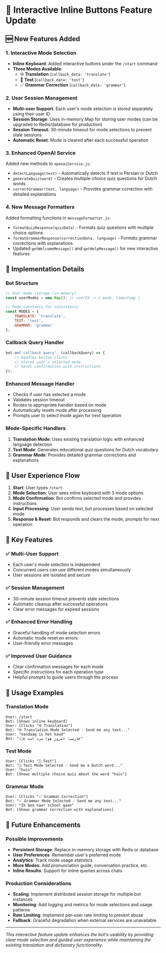 # 🤖 Interactive Inline Buttons Feature Update

## 🆕 New Features Added

### 1. Interactive Mode Selection
- **Inline Keyboard**: Added interactive buttons under the `/start` command
- **Three Modes Available**:
  - 🌐 **Translation** (`callback_data: 'translate'`)
  - 📝 **Test** (`callback_data: 'test'`) 
  - ✅ **Grammar Correction** (`callback_data: 'grammar'`)

### 2. User Session Management
- **Multi-user Support**: Each user's mode selection is stored separately using their user ID
- **Session Storage**: Uses in-memory Map for storing user modes (can be upgraded to Redis/database for production)
- **Session Timeout**: 30-minute timeout for mode selections to prevent stale sessions
- **Automatic Reset**: Mode is cleared after each successful operation

### 3. Enhanced OpenAI Service
Added new methods to `openaiService.js`:
- `detectLanguage(text)` - Automatically detects if text is Persian or Dutch
- `generateQuiz(word)` - Creates multiple-choice quiz questions for Dutch words
- `correctGrammar(text, language)` - Provides grammar correction with detailed explanations

### 4. New Message Formatters
Added formatting functions in `messageFormatter.js`:
- `formatQuizResponse(quizData)` - Formats quiz questions with multiple choice options
- `formatGrammarResponse(correctionData, language)` - Formats grammar corrections with explanations
- Updated `getWelcomeMessage()` and `getHelpMessage()` for new interactive features

## 🔧 Implementation Details

### Bot Structure
```javascript
// User mode storage (in-memory)
const userModes = new Map(); // userId -> { mode, timestamp }

// Mode constants for consistency
const MODES = {
    TRANSLATE: 'translate',
    TEST: 'test', 
    GRAMMAR: 'grammar'
};
```

### Callback Query Handler
```javascript
bot.on('callback_query', (callbackQuery) => {
    // Handles button clicks
    // Stores user's selected mode
    // Sends confirmation with instructions
});
```

### Enhanced Message Handler
- Checks if user has selected a mode
- Validates session timeout
- Routes to appropriate handler based on mode
- Automatically resets mode after processing
- Prompts user to select mode again for next operation

### Mode-Specific Handlers
1. **Translation Mode**: Uses existing translation logic with enhanced language detection
2. **Test Mode**: Generates educational quiz questions for Dutch vocabulary
3. **Grammar Mode**: Provides detailed grammar corrections and explanations

## 🎯 User Experience Flow

1. **Start**: User types `/start`
2. **Mode Selection**: User sees inline keyboard with 3 mode options
3. **Mode Confirmation**: Bot confirms selected mode and provides instructions
4. **Input Processing**: User sends text, bot processes based on selected mode
5. **Response & Reset**: Bot responds and clears the mode, prompts for next operation

## 🌟 Key Features

### ✅ Multi-User Support
- Each user's mode selection is independent
- Concurrent users can use different modes simultaneously
- User sessions are isolated and secure

### ✅ Session Management
- 30-minute session timeout prevents stale selections
- Automatic cleanup after successful operations
- Clear error messages for expired sessions

### ✅ Enhanced Error Handling
- Graceful handling of mode selection errors
- Automatic mode reset on errors
- User-friendly error messages

### ✅ Improved User Guidance
- Clear confirmation messages for each mode
- Specific instructions for each operation type
- Helpful prompts to guide users through the process

## 🚀 Usage Examples

### Translation Mode
```
User: /start
Bot: [Shows inline keyboard]
User: [Clicks "🌐 Translation"]
Bot: "🌐 Translation Mode Selected - Send me any text..."
User: "Vandaag is het koud"
Bot: "🇮🇷 فارسی: امروز هوا سرد است"
```

### Test Mode
```
User: [Clicks "📝 Test"]
Bot: "📝 Test Mode Selected - Send me a Dutch word..."
User: "huis"
Bot: [Shows multiple choice quiz about the word "huis"]
```

### Grammar Mode
```
User: [Clicks "✅ Grammar Correction"]
Bot: "✅ Grammar Mode Selected - Send me any text..."
User: "Ik ben naar school gaan"
Bot: [Shows grammar correction with explanations]
```

## 🔮 Future Enhancements

### Possible Improvements
- **Persistent Storage**: Replace in-memory storage with Redis or database
- **User Preferences**: Remember user's preferred mode
- **Analytics**: Track mode usage statistics
- **More Modes**: Add pronunciation guide, conversation practice, etc.
- **Inline Results**: Support for inline queries across chats

### Production Considerations
- **Scaling**: Implement distributed session storage for multiple bot instances
- **Monitoring**: Add logging and metrics for mode selections and usage patterns
- **Rate Limiting**: Implement per-user rate limiting to prevent abuse
- **Fallback**: Graceful degradation when external services are unavailable

---

*This interactive feature update enhances the bot's usability by providing clear mode selection and guided user experience while maintaining the existing translation and dictionary functionality.*
